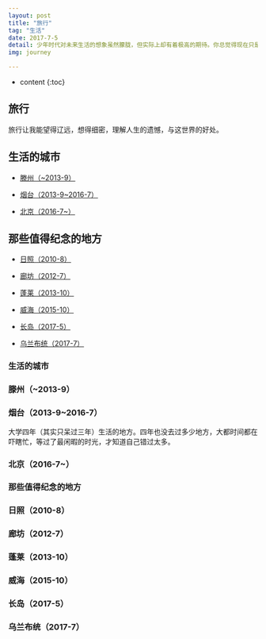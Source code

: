 ```yaml
---
layout: post
title: "旅行"
tag: "生活"
date: 2017-7-5
detail: 少年时代对未来生活的想象虽然朦胧，但实际上却有着极高的期待。你总觉得现在只是活着，等待着，等待着某一刻会金鼓齐鸣，光芒四射，然后，真正的生活开始了。但日常生活自有它自己缓慢而平静的节奏，它波澜不兴地向前弥漫，越过岁月。直到你骤然发现，大多数人的生活不会有金鼓齐鸣的开始，大多数人的生活，就是一种水滴石穿的单调和宁静。
img: journey

---
```


* content
{:toc}

## 旅行

旅行让我能望得辽远，想得细密，理解人生的遗憾，与这世界的好处。

## 生活的城市

* [滕州（~2013-9）](#滕州2013-9)

* [烟台（2013-9~2016-7）](#烟台2013-92016-7)

* [北京（2016-7~）](#北京2016-7)

## 那些值得纪念的地方

* [日照（2010-8）](#日照2010-8)

* [廊坊（2012-7）](#廊坊2012-7)

* [蓬莱（2013-10）](#蓬莱2013-10)

* [威海（2015-10）](#威海2015-10)

* [长岛（2017-5）](#长岛2017-5)

* [乌兰布统（2017-7）](#乌兰布统2017-7)

### 生活的城市

### 滕州（~2013-9）



### 烟台（2013-9~2016-7）

大学四年（其实只呆过三年）生活的地方。四年也没去过多少地方，大都时间都在吓瞎忙，等过了最闲暇的时光，才知道自己错过太多。

### 北京（2016-7~）



### 那些值得纪念的地方

### 日照（2010-8）

### 廊坊（2012-7）

### 蓬莱（2013-10）

### 威海（2015-10）

### 长岛（2017-5）

### 乌兰布统（2017-7）




